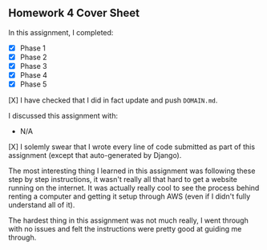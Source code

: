 Homework 4 Cover Sheet
----------------------

In this assignment, I completed:

- [X] Phase 1
- [X] Phase 2
- [X] Phase 3
- [X] Phase 4
- [X] Phase 5

[X] I have checked that I did in fact update and push `DOMAIN.md`.

I discussed this assignment with:

- N/A

[X] I solemly swear that I wrote every line of code submitted as part
of this assignment (except that auto-generated by Django).

The most interesting thing I learned in this assignment was following these step by step instructions, it wasn't really all that hard to get a website running on the internet.
It was actually really cool to see the process behind renting a computer and getting it setup through AWS (even if I didn't fully understand all of it).

The hardest thing in this assignment was not much really, I went through with no issues and felt the instructions were pretty good at guiding me through.
